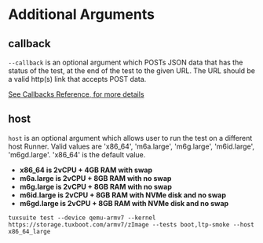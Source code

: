 # Additional Arguments

## callback

`--callback` is an optional argument which POSTs JSON data that has
the status of the test, at the end of the test to the given URL. The
URL should be a valid http(s) link that accepts POST data.

[See Callbacks Reference, for more details](../../callbacks.md)

## host

`host` is an optional argument which allows user to run the test on a different host Runner. Valid values are 'x86_64', 'm6a.large', 'm6g.large', 'm6id.large', 'm6gd.large'. 'x86_64' is the default value.

* **x86_64 is 2vCPU + 4GB RAM with swap**
* **m6a.large is 2vCPU + 8GB RAM with no swap**
* **m6g.large is 2vCPU + 8GB RAM with no swap**
* **m6id.large is 2vCPU + 8GB RAM with NVMe disk and no swap**
* **m6gd.large is 2vCPU + 8GB RAM with NVMe disk and no swap**

```
tuxsuite test --device qemu-armv7 --kernel https://storage.tuxboot.com/armv7/zImage --tests boot,ltp-smoke --host x86_64_large
```
